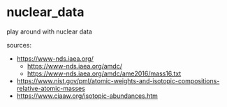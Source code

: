 # nuclear_data
play around with nuclear data




sources:

- https://www-nds.iaea.org/
    - https://www-nds.iaea.org/amdc/
    - https://www-nds.iaea.org/amdc/ame2016/mass16.txt
- https://www.nist.gov/pml/atomic-weights-and-isotopic-compositions-relative-atomic-masses
- https://www.ciaaw.org/isotopic-abundances.htm

